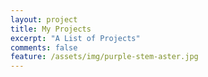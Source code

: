 ```yaml
---
layout: project
title: My Projects
excerpt: "A List of Projects"
comments: false
feature: /assets/img/purple-stem-aster.jpg
---
```

